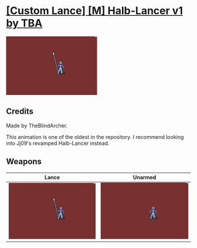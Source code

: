 # [\[Custom Lance\] \[M\] Halb-Lancer v1 by TBA](./)
 

<img src="./2.%20Lance/Lance_000.png" alt="[Custom Lance] [M] Halb-Lancer v1 by TBA standing" />

## Credits

Made by TheBlindArcher.

This animation is one of the oldest in the repository. I recommend looking into Jj09's revamped Halb-Lancer instead.

## Weapons
 

|Lance |Unarmed |
|  :---: | :---: |
| <img alt="Lance animation" src="./2.%20Lance/Lance.gif" /> | <img alt="Unarmed animation" src="./8.%20Unarmed/Unarmed.gif" /> |
